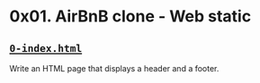 # 0x01. AirBnB clone - Web static

## [`0-index.html`](0-index.html)
Write an HTML page that displays a header and a footer.


